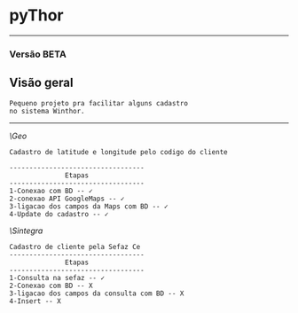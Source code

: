 # pyThor
--------------------------------------------
### Versão BETA

## Visão geral

```
Pequeno projeto pra facilitar alguns cadastro
no sistema Winthor.
```
--------------------------------------------


*\Geo*
```
Cadastro de latitude e longitude pelo codigo do cliente

----------------------------------
              Etapas
----------------------------------
1-Conexao com BD -- ✓
2-conexao API GoogleMaps -- ✓
3-ligacao dos campos da Maps com BD -- ✓
4-Update do cadastro -- ✓

```

*\Sintegra*
```
Cadastro de cliente pela Sefaz Ce 
----------------------------------
              Etapas
----------------------------------
1-Consulta na sefaz -- ✓
2-Conexao com BD -- X
3-ligacao dos campos da consulta com BD -- X
4-Insert -- X

```

